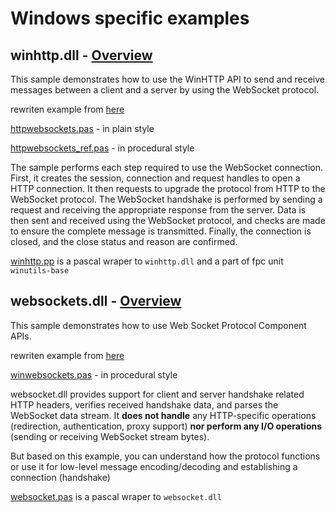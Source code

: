 # Windows specific examples

## winhttp.dll - [Overview](https://learn.microsoft.com/en-us/archive/msdn-magazine/2012/december/windows-8-networking-windows-8-and-the-websocket-protocol)

This sample demonstrates how to use the WinHTTP API to send and receive messages between a client and a server by using the WebSocket protocol.

rewriten example from [here](https://github.com/microsoft/Windows-classic-samples/tree/main/Samples/WinhttpWebsocket)

[httpwebsockets.pas](https://github.com/delphius/websockets/blob/main/windows/httpwebsockets.pas) - in plain style

[httpwebsockets_ref.pas](https://github.com/delphius/websockets/blob/main/windows/httpwebsockets_ref.pas) - in procedural style

The sample performs each step required to use the WebSocket connection. First, it creates the session, connection and request handles to open a HTTP connection. It then requests to upgrade the protocol from HTTP to the WebSocket protocol. The WebSocket handshake is performed by sending a request and receiving the appropriate response from the server. Data is then sent and received using the WebSocket protocol, and checks are made to ensure the complete message is transmitted. Finally, the connection is closed, and the close status and reason are confirmed.

[winhttp.pp](https://gitlab.com/freepascal.org/fpc/source/-/blob/main/packages/winunits-base/src/winhttp.pp?ref_type=heads) is a pascal wraper to `winhttp.dll` and a part of fpc unit `winutils-base`

## websockets.dll - [Overview](https://learn.microsoft.com/en-us/windows/win32/websock/web-socket-protocol-component-api-portal?source=recommendations)

This sample demonstrates how to use Web Socket Protocol Component APIs.

rewriten example from [here](https://github.com/microsoft/Windows-classic-samples/tree/main/Samples/Websocket)

[winwebsockets.pas](https://github.com/delphius/websockets/blob/main/windows/websockets.dll/winwebsockets.pas) - in procedural style

websocket.dll provides support for client and server handshake related HTTP headers, verifies received handshake data, and parses the WebSocket data stream. It **does not handle** any HTTP-specific operations (redirection, authentication, proxy support) **nor perform any I/O operations** (sending or receiving WebSocket stream bytes).

But based on this example, you can understand how the protocol functions or use it for low-level message encoding/decoding and establishing a connection (handshake)

[websocket.pas](https://github.com/delphius/websockets/blob/main/windows/websockets.dll/websocket.pas) is a pascal wraper to `websocket.dll`
